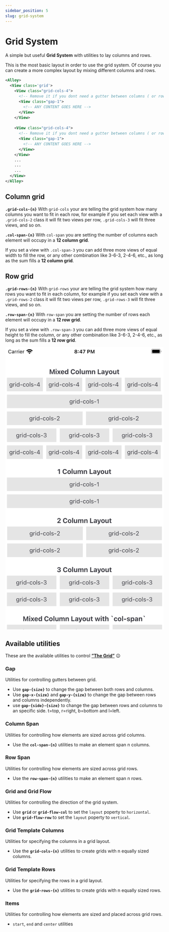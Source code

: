 ```yaml
---
sidebar_position: 5
slug: grid-system
---
```

# Grid System

A simple but useful **Grid System** with utilities to lay columns and rows.

This is the most basic layout in order to use the grid system. Of course you can create a more complex layout by mixing different columns and rows.

```xml {4,11} title="index.xml"
<Alloy>
  <View class='grid'>
    <View class="grid-cols-4">
      <!-- Remove it if you dont need a gutter between columns ( or rows ) -->
      <View class="gap-1">
        <!-- ANY CONTENT GOES HERE -->
      </View>
    </View>

    <View class="grid-cols-4">
      <!-- Remove it if you dont need a gutter between columns ( or rows ) -->
      <View class="gap-1">
        <!-- ANY CONTENT GOES HERE -->
      </View>
    </View>
    ...
    ...
    ...
  </View>
</Alloy>
```

## Column grid
**`.grid-cols-{n}`**
With `grid-cols` your are telling the grid system how many columns you want to fit in each row, for example if you set each view with a `.grid-cols-2` class it will fit two views per row, `.grid-cols-3` will fit three views, and so on.

**`.col-span-{n}`**
With `col-span` you are setting the number of columns each element will occupy in a **12 column grid**.

If you set a view with `.col-span-3` you can add three more views of equal width to fill the row, or any other combination like 3-6-3, 2-4-6, etc., as long as the sum fills a **12 column grid**.

## Row grid
**`.grid-rows-{n}`**
With `grid-rows` your are telling the grid system how many rows you want to fit in each column, for example if you set each view with a `.grid-rows-2` class it will fit two views per row, `.grid-rows-3` will fit three views, and so on.

**`.row-span-{n}`**
With `row-span` you are setting the number of rows each element will occupy in a **12 row grid**.

If you set a view with `.row-span-3` you can add three more views of equal height to fill the column, or any other combination like 3-6-3, 2-4-6, etc., as long as the sum fills a **12 row grid**.

![grid-system-example](images/grid-system-example.png)

## Available utilities
These are the available utilities to control [**”The Grid”**](https://youtu.be/4-J4duzP8Ng?t=13) 😉

### Gap
Utilities for controlling gutters between grid.
  - Use **`gap-{size}`** to change the gap between both rows and columns.
  - Use **`gap-x-{size}`** and **`gap-y-{size}`** to change the gap between rows and columns independently.
  - use **`gap-{side}-{size}`** to change the gap between rows and columns to an specific side. t=top, r=right, b=bottom and l=left.

### Column Span
Utilities for controlling how elements are sized across grid columns.
  - Use the **`col-span-{n}`** utilities to make an element span n columns.

### Row Span
Utilities for controlling how elements are sized across grid rows.
  - Use the **`row-span-{n}`** utilities to make an element span n rows.

### Grid and Grid Flow
Utilities for controlling the direction of the grid system.
  - Use **`grid`** or **`grid-flow-col`** to set the `layout` poperty to `horizontal`.
  - Use **`grid-flow-row`** to set the `layout` poperty to `vertical`.

### Grid Template Columns
Utilities for specifying the columns in a grid layout.
  - Use the **`grid-cols-{n}`** utilities to create grids with n equally sized columns.

### Grid Template Rows
Utilities for specifying the rows in a grid layout.
  - Use the **`grid-rows-{n}`** utilities to create grids with n equally sized rows.

### Items
Utilities for controlling how elements are sized and placed across grid rows.
  - `start`, `end` and `center` utilities
